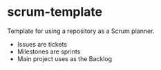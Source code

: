 # scrum-template

Template for using a repository as a Scrum planner.

* Issues are tickets
* Milestones are sprints
* Main project uses as the Backlog
